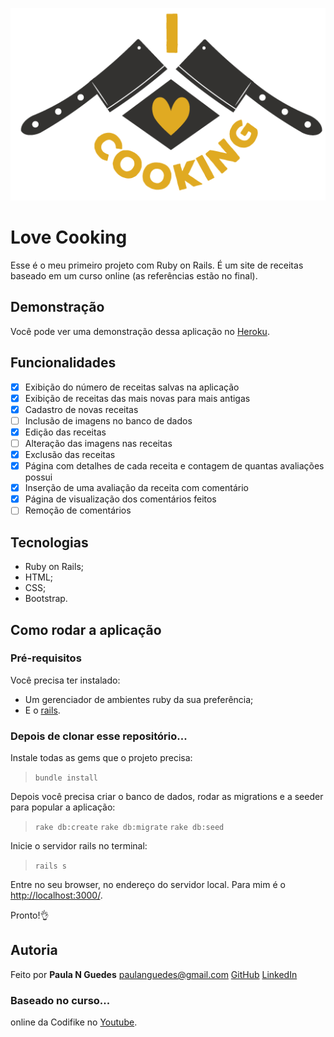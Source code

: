 ![Love Cooking! Seu livro de receitas online.](app/assets/images/logo.png)

# Love Cooking
Esse é o meu primeiro projeto com Ruby on Rails. É um site de receitas baseado em um curso online (as referências estão no final).

## Demonstração
Você pode ver uma demonstração dessa aplicação no [Heroku](https://receitasnet-paulaguedes.herokuapp.com/recipes).

## Funcionalidades
- [x] Exibição do número de receitas salvas na aplicação
- [x] Exibição de receitas das mais novas para mais antigas
- [x] Cadastro de novas receitas
- [ ] Inclusão de imagens no banco de dados
- [x] Edição das receitas
- [ ] Alteração das imagens nas receitas
- [x] Exclusão das receitas
- [x] Página com detalhes de cada receita e contagem de quantas avaliações possui
- [x] Inserção de uma avaliação da receita com comentário
- [x] Página de visualização dos comentários feitos
- [ ] Remoção de comentários

## Tecnologias
- Ruby on Rails;
- HTML;
- CSS;
- Bootstrap.
 
## Como rodar a aplicação

### Pré-requisitos
Você precisa ter instalado:
- Um gerenciador de ambientes ruby da sua preferência;
- E o [rails](http://installrails.com/).

### Depois de clonar esse repositório...
Instale todas as gems que o projeto precisa:
>`bundle install`

Depois você precisa criar o banco de dados, rodar as migrations e a seeder para popular a aplicação:
>`rake db:create`
>`rake db:migrate`
>`rake db:seed`

Inicie o servidor rails no terminal:
>`rails s`

Entre no seu browser, no endereço do servidor local. Para mim é o <http://localhost:3000/>. 

Pronto!:ok_hand:

## Autoria
Feito por **Paula N Guedes**
<paulanguedes@gmail.com>
[GitHub](https://github.com/paulanguedes/)
[LinkedIn](https://www.linkedin.com/in/paulanguedes/)

### Baseado no curso...
online da Codifike no [Youtube](https://www.youtube.com/watch?v=2SEKJdKzwNU&list=PLFeyfVYazTkJN6uM5opCfSN_xjxrMybXV&index=1).